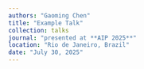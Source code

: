 ```yaml
---
authors: "Gaoming Chen"
title: "Example Talk"
collection: talks
journal: "presented at **AIP 2025**"
location: "Rio de Janeiro, Brazil"
date: "July 30, 2025"
---
```

